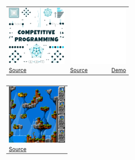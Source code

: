 <span>
  <table align=left>
    <tr>
      <td>
        <img src="_files/competitive-programming.svg" 
             alt="Competitive programming"
             width="150" height="150" >
      </td>
      <td>
        <img src="_files/15.svg" 
             alt="15 Puzzle with CSS only"
             width="150" height="150" >
      </td>
    </tr>
    <tr>
      <td>
	    <a href="https://github.com/esix/competitive-programming">Source</a>
      </td>
      <td>
   	    <a href="https://github.com/esix/esix.github.io/tree/master/source/demo/15">Source</a>
        &nbsp;&nbsp;&nbsp;&nbsp;&nbsp;&nbsp;&nbsp;&nbsp;&nbsp;&nbsp;&nbsp;&nbsp;&nbsp;&nbsp;&nbsp;
        <a align=right href="https://esix.github.io/demo/15/">Demo</a>
      </td>
    </tr>
  </table>
</span>

<span >
  <table align=left>
    <tr>
      <td>
        <img src="_files/jnb.svg" 
             alt="Jump'n'bump multiplayer with php and js" 
             width="150" height="150">
      </td>
    </tr>
    <tr>
      <td>
	    <a href="https://github.com/esix/jump-n-bump">Source</a>
      </td>
    </tr>
  </table>	
</span>
